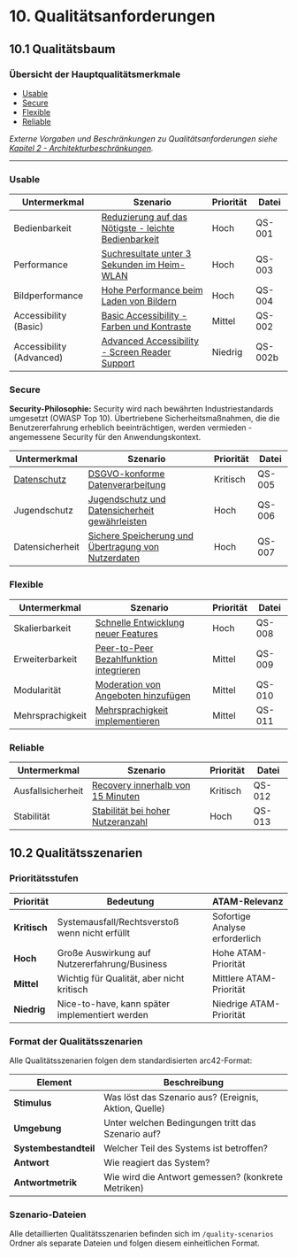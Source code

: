 # 10. Qualitätsanforderungen

## 10.1 Qualitätsbaum

### Übersicht der Hauptqualitätsmerkmale

- [Usable](#usable)
- [Secure](#secure)
- [Flexible](#flexible)
- [Reliable](#reliable)

*Externe Vorgaben und Beschränkungen zu Qualitätsanforderungen siehe [Kapitel 2 - Architekturbeschränkungen](02_architecture_constraints.md).*

---

### Usable

| Untermerkmal         | Szenario                                                                                                  | Priorität | Datei   |
|----------------------|-----------------------------------------------------------------------------------------------------------|-----------|---------|
| Bedienbarkeit        | [Reduzierung auf das Nötigste - leichte Bedienbarkeit](quality-scenarios/QS-001-leichte-bedienbarkeit.md) | Hoch      | QS-001  |
| Performance          | [Suchresultate unter 3 Sekunden im Heim-WLAN](quality-scenarios/QS-003-suchresultate-performance.md)      | Hoch      | QS-003  |
| Bildperformance      | [Hohe Performance beim Laden von Bildern](quality-scenarios/QS-004-bilder-performance.md)                 | Hoch      | QS-004  |
| Accessibility (Basic) | [Basic Accessibility - Farben und Kontraste](quality-scenarios/QS-002-accessibility-basic.md)             | Mittel    | QS-002  |
| Accessibility (Advanced) | [Advanced Accessibility - Screen Reader Support](quality-scenarios/QS-002b-accessibility-advanced.md)  | Niedrig   | QS-002b |

### Secure

**Security-Philosophie:**
Security wird nach bewährten Industriestandards umgesetzt (OWASP Top 10). Übertriebene Sicherheitsmaßnahmen, die die Benutzererfahrung erheblich beeinträchtigen, werden vermieden - angemessene Security für den Anwendungskontext.

| Untermerkmal                              | Szenario                                                                                                   | Priorität | Datei  |
|-------------------------------------------|------------------------------------------------------------------------------------------------------------|-----------|--------|
| [Datenschutz](12_glossary.md#datenschutz) | [DSGVO-konforme Datenverarbeitung](quality-scenarios/QS-005-dsgvo-konformitaet.md)                         | Kritisch  | QS-005 |
| Jugendschutz                              | [Jugendschutz und Datensicherheit gewährleisten](quality-scenarios/QS-006-jugendschutz-datensicherheit.md) | Hoch      | QS-006 |
| Datensicherheit                           | [Sichere Speicherung und Übertragung von Nutzerdaten](quality-scenarios/QS-007-datensicherheit.md)         | Hoch      | QS-007 |

### Flexible

| Untermerkmal     | Szenario                                                                                          | Priorität | Datei  |
|------------------|---------------------------------------------------------------------------------------------------|-----------|--------|
| Skalierbarkeit   | [Schnelle Entwicklung neuer Features](quality-scenarios/QS-008-feature-entwicklung.md)            | Hoch      | QS-008 |
| Erweiterbarkeit  | [Peer-to-Peer Bezahlfunktion integrieren](quality-scenarios/QS-009-bezahlfunktion-integration.md) | Mittel    | QS-009 |
| Modularität      | [Moderation von Angeboten hinzufügen](quality-scenarios/QS-010-moderation-angebote.md)            | Mittel    | QS-010 |
| Mehrsprachigkeit | [Mehrsprachigkeit implementieren](quality-scenarios/QS-011-mehrsprachigkeit.md)                   | Mittel    | QS-011 |

### Reliable

| Untermerkmal      | Szenario                                                                                     | Priorität | Datei  |
|-------------------|----------------------------------------------------------------------------------------------|-----------|--------|
| Ausfallsicherheit | [Recovery innerhalb von 15 Minuten](quality-scenarios/QS-012-recovery-15min.md)              | Kritisch  | QS-012 |
| Stabilität        | [Stabilität bei hoher Nutzeranzahl](quality-scenarios/QS-013-hohe-nutzerzahl-stabilitaet.md) | Hoch      | QS-013 |

## 10.2 Qualitätsszenarien

### Prioritätsstufen

| Priorität | Bedeutung | ATAM-Relevanz |
|-----------|-----------|---------------|
| **Kritisch** | Systemausfall/Rechtsverstoß wenn nicht erfüllt | Sofortige Analyse erforderlich |
| **Hoch** | Große Auswirkung auf Nutzererfahrung/Business | Hohe ATAM-Priorität |
| **Mittel** | Wichtig für Qualität, aber nicht kritisch | Mittlere ATAM-Priorität |
| **Niedrig** | Nice-to-have, kann später implementiert werden | Niedrige ATAM-Priorität |

### Format der Qualitätsszenarien

Alle Qualitätsszenarien folgen dem standardisierten arc42-Format:

| Element               | Beschreibung                                          |
|-----------------------|-------------------------------------------------------|
| **Stimulus**          | Was löst das Szenario aus? (Ereignis, Aktion, Quelle) |
| **Umgebung**          | Unter welchen Bedingungen tritt das Szenario auf?     |
| **Systembestandteil** | Welcher Teil des Systems ist betroffen?               |
| **Antwort**           | Wie reagiert das System?                              |
| **Antwortmetrik**     | Wie wird die Antwort gemessen? (konkrete Metriken)    |

### Szenario-Dateien

Alle detaillierten Qualitätsszenarien befinden sich im `/quality-scenarios` Ordner als separate Dateien und folgen diesem einheitlichen Format.